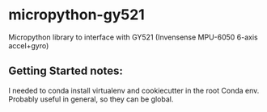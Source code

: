 # micropython-gy521
Micropython library to interface with GY521 (Invensense MPU-6050 6-axis accel+gyro)

## Getting Started notes:
I needed to conda install virtualenv and cookiecutter in the root Conda env.
Probably useful in general, so they can be global.




